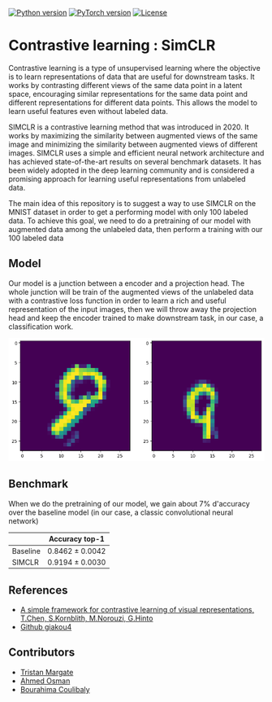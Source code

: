 
[![Python version](https://img.shields.io/badge/Python-3.8.10%2B-blue.svg)]() 
[![PyTorch version](https://img.shields.io/badge/PyTorch-1.8.0%2B-orange.svg)]()
[![License](https://img.shields.io/badge/License-MIT-green.svg)]()

# Contrastive learning : SimCLR

Contrastive learning is a type of unsupervised learning where the objective is to learn representations of data that are useful for downstream tasks. It works by contrasting different views of the same data point in a latent space, encouraging similar representations for the same data point and different representations for different data points. This allows the model to learn useful features even without labeled data.

SIMCLR is a contrastive learning method that was introduced in 2020. It works by maximizing the similarity between augmented views of the same image and minimizing the similarity between augmented views of different images. SIMCLR uses a simple and efficient neural network architecture and has achieved state-of-the-art results on several benchmark datasets. It has been widely adopted in the deep learning community and is considered a promising approach for learning useful representations from unlabeled data.

The main idea of this repository is to suggest a way to use SIMCLR on the MNIST dataset in order to get a performing model with only 100 labeled data. To achieve this goal, we need to do a pretraining of our model with augmented data among the unlabeled data, then perform a training with our 100 labeled data

## Model

Our model is a junction between a encoder and a projection head.
The whole junction will be train of the augmented views of the unlabeled data with a contrastive loss function in order to learn a rich and useful representation of the input images, then we will throw away the projection head and keep the encoder trained to make downstream task, in our case, a classification work.


![Augmented view of a 9](example_augmented.png "Example Augmented view")

## Benchmark

When we do the pretraining of our model, we gain about 7% d'accuracy over the baseline model (in our case, a classic convolutional neural network)


|  | Accuracy top-1 |
| --- | --- |
| Baseline | 0.8462 ± 0.0042 |
| SIMCLR | 0.9194 ± 0.0030 |

## References

 - [A simple framework for contrastive learning of visual representations, T.Chen, S.Kornblith, M.Norouzi, G.Hinto](https://arxiv.org/abs/2002.05709)
 - [Github giakou4](https://github.com/giakou4)


## Contributors

 - [Tristan Margate](https://github.com/Tmargate)
 - [Ahmed Osman](https://github.com/AhmedOsman00py)
 - [Bourahima Coulibaly](https://github.com/CouLiBaLy-B)
